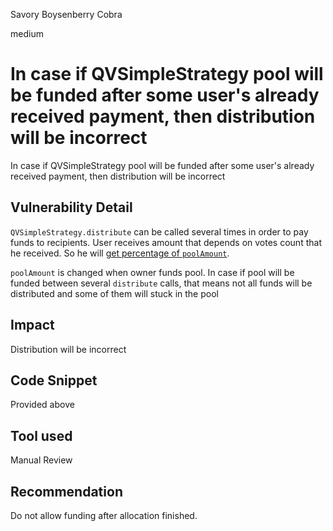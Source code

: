 Savory Boysenberry Cobra

medium

# In case if QVSimpleStrategy pool will be funded after some user's already received payment, then distribution will be incorrect
In case if QVSimpleStrategy pool will be funded after some user's already received payment, then distribution will be incorrect
## Vulnerability Detail
`QVSimpleStrategy.distribute` can be called several times in order to pay funds to recipients. User receives amount that depends on votes count that he received. So he will [get percentage of `poolAmount`](https://github.com/sherlock-audit/2023-09-Gitcoin/blob/main/allo-v2/contracts/strategies/qv-base/QVBaseStrategy.sol#L571).

`poolAmount` is changed when owner funds pool. In case if pool will be funded between several `distribute` calls, that means not all funds will be distributed and some of them will stuck in the pool
## Impact
Distribution will be incorrect
## Code Snippet
Provided above
## Tool used

Manual Review

## Recommendation
Do not allow funding after allocation finished.
